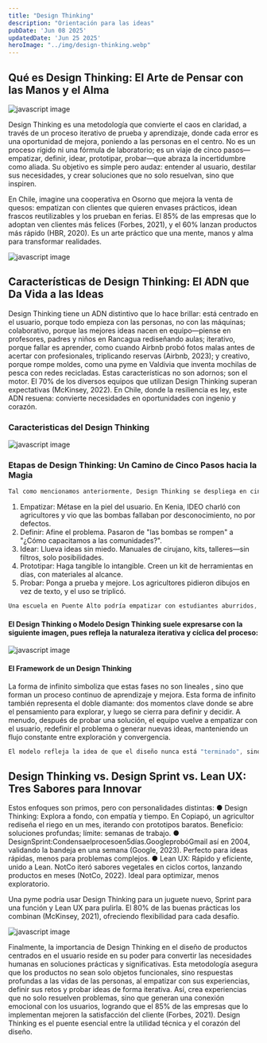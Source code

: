 ```yaml
---
title: "Design Thinking"
description: "Orientación para las ideas"
pubDate: 'Jun 08 2025'
updatedDate: 'Jun 25 2025'
heroImage: "../img/design-thinking.webp"
---
```


## Qué es Design Thinking: El Arte de Pensar con las Manos y el Alma


![javascript image](/img/design-thinking.webp)

Design Thinking es una metodología que convierte el caos en claridad, a través de un proceso iterativo de prueba y aprendizaje, donde cada error es una oportunidad de mejora, poniendo a las personas en el centro. No es un proceso rígido ni una fórmula de laboratorio; es un viaje de cinco pasos—empatizar, definir, idear, prototipar, probar—que abraza la incertidumbre como aliada. Su objetivo es simple pero audaz: entender al usuario, destilar sus necesidades, y crear soluciones que no solo resuelvan, sino que inspiren.

En Chile, imagine una cooperativa en Osorno que mejora la venta de quesos: empatizan con clientes que quieren envases prácticos, idean frascos reutilizables y los prueban en ferias. El 85% de las empresas que lo adoptan ven clientes más felices (Forbes, 2021), y el 60% lanzan productos más rápido (HBR, 2020). Es un arte práctico que una mente, manos y alma para transformar realidades.

![javascript image](/img/designthinking1.png)

## Características de Design Thinking: El ADN que Da Vida a las Ideas

Design Thinking tiene un ADN distintivo que lo hace brillar: está centrado en el usuario, porque todo empieza con las personas, no con las máquinas; colaborativo, porque las mejores ideas nacen en equipo—piense en profesores, padres y niños en Rancagua rediseñando aulas; iterativo, porque fallar es aprender, como cuando Airbnb probó fotos malas antes de acertar con profesionales, triplicando reservas (Airbnb, 2023); y creativo, porque rompe moldes, como una pyme en Valdivia que inventa mochilas de pesca con redes recicladas. Estas características no son adornos; son el motor. El 70% de los diversos equipos que utilizan Design Thinking superan expectativas (McKinsey, 2022). En Chile, donde la resiliencia es ley, este ADN resuena: convierte necesidades en oportunidades con ingenio y corazón.


### Caracteristicas del Design Thinking

![javascript image](/img/caractdesignthinking.png)


### Etapas de Design Thinking: Un Camino de Cinco Pasos hacia la Magia

```javascript
Tal como mencionamos anteriormente, Design Thinking se despliega en cinco etapas que son como un baile
```

1. Empatizar: Métase en la piel del usuario. En Kenia, IDEO charló con agricultores y vio que las bombas fallaban por desconocimiento, no por defectos.
2. Definir: Afine el problema. Pasaron de "las bombas se rompen" a "¿Cómo capacitamos a las comunidades?".
3. Idear: Llueva ideas sin miedo. Manuales de cirujano, kits, talleres—sin filtros, solo posibilidades.
4. Prototipar: Haga tangible lo intangible. Creen un kit de herramientas en días, con materiales al alcance.
5. Probar: Ponga a prueba y mejore. Los agricultores pidieron dibujos en vez de texto, y el uso se triplicó.


```javascript
Una escuela en Puente Alto podría empatizar con estudiantes aburridos, definir su necesidad de clases dinámicas, idear juegos educativos, prototipar una lección con cartulinas y probarla en aula. El 75% de los productos exitosos pasan por tres iteraciones así (Nielsen, 2022). Es un camino que convierte el caos en magia.
```



#### El Design Thinking o Modelo Design Thinking suele expresarse con la siguiente imagen, pues refleja la naturaleza iterativa y cíclica del proceso:

![javascript image](/img/IMAGENdesignthinking.jpg)

#### El Framework de un Design Thinking

La forma de infinito simboliza que estas fases no son lineales , sino que forman un proceso continuo de aprendizaje y mejora. Esta forma de infinito también representa el doble diamante: dos momentos clave donde se abre el pensamiento para explorar, y luego se cierra para definir y decidir. A menudo, después de probar una solución, el equipo vuelve a empatizar con el usuario, redefinir el problema o generar nuevas ideas, manteniendo un flujo constante entre exploración y convergencia.


```javascript
El modelo refleja la idea de que el diseño nunca está "terminado", sino que siempre hay espacio para ajustes y evolución, promoviendo la flexibilidad y la innovación.
```



## Design Thinking vs. Design Sprint vs. Lean UX: Tres Sabores para Innovar

Estos enfoques son primos, pero con personalidades distintas:
● Design Thinking: Explora a fondo, con empatía y tiempo. En Copiapó, un agricultor rediseña el riego en un mes, iterando con prototipos baratos.
Beneficio: soluciones profundas; límite: semanas de trabajo.
● DesignSprint:Condensaelprocesoen5días.GoogleprobóGmail así en 2004, validando la bandeja en una semana (Google, 2023). Perfecto para ideas rápidas, menos para problemas complejos.
● Lean UX: Rápido y eficiente, unido a Lean. NotCo iteró sabores vegetales en ciclos cortos, lanzando productos en meses (NotCo, 2022). Ideal para optimizar, menos exploratorio.

Una pyme podría usar Design Thinking para un juguete nuevo, Sprint para una función y Lean UX para pulirla. El 80% de las buenas prácticas los combinan (McKinsey, 2021), ofreciendo flexibilidad para cada desafío.

![javascript image](/img/IMAGENdesignthinking.jpg)

Finalmente, la importancia de Design Thinking en el diseño de productos centrados en el usuario reside en su poder para convertir las necesidades humanas en soluciones prácticas y significativas. Esta metodología asegura que los productos no sean solo objetos funcionales, sino respuestas profundas a las vidas de las personas, al empatizar con sus experiencias, definir sus retos y probar ideas de forma iterativa. Así, crea experiencias que no solo resuelven problemas, sino que generan una conexión emocional con los usuarios, logrando que el 85% de las empresas que lo implementan mejoren la satisfacción del cliente (Forbes, 2021). Design Thinking es el puente esencial entre la utilidad técnica y el corazón del diseño.